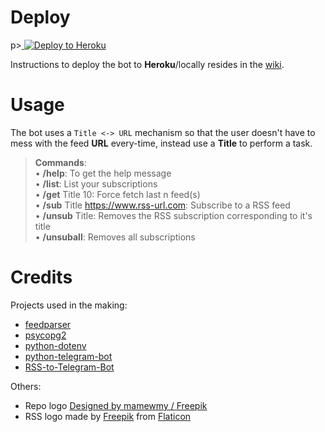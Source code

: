 # Deploy

p><a href="https://dashboard.heroku.com/new?button-url=https://github.com&template=https://github.com/theharshitprajapati/rss-psa"> <img src="https://img.shields.io/badge/Deploy%20To%20Heroku-blueviolet?style=for-the-badge&logo=heroku" alt="Deploy to Heroku" /></a></p>

Instructions to deploy the bot to **Heroku**/locally resides in the [wiki](https://github.com/hyPnOtICDo0g/rss-chan/wiki).

# Usage

The bot uses a `Title <-> URL` mechanism so that the user doesn't have to mess with the feed **URL** every-time, instead use a **Title** to perform a task.

>**Commands**:  
>• **/help**: To get the help message  
• **/list**: List your subscriptions  
• **/get** Title 10: Force fetch last n feed(s)  
• **/sub** Title https://www.rss-url.com: Subscribe to a RSS feed  
• **/unsub** Title: Removes the RSS subscription corresponding to it's title  
• **/unsuball**: Removes all subscriptions  

# Credits

Projects used in the making:

* [feedparser](https://github.com/kurtmckee/feedparser)
* [psycopg2](https://github.com/psycopg/psycopg2)
* [python-dotenv](https://github.com/theskumar/python-dotenv)
* [python-telegram-bot](https://github.com/python-telegram-bot/python-telegram-bot)
* [RSS-to-Telegram-Bot](https://github.com/BoKKeR/RSS-to-Telegram-Bot)

Others:

* Repo logo [Designed by mamewmy / Freepik](https://www.freepik.com/free-vector/young-girl-thinking-face-wondering-cartoon-illustration_11652601.htm)
* RSS logo made by [Freepik](https://www.freepik.com) from [Flaticon](https://www.flaticon.com/free-icon/rss_1051260)
